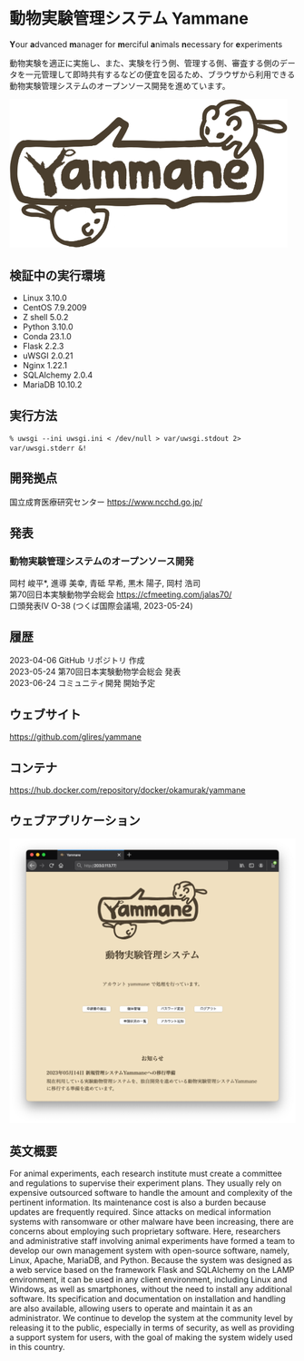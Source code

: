 # 動物実験管理システム Yammane
**Y**our **a**dvanced **m**anager for **m**erciful **a**nimals **n**ecessary for **e**xperiments  

動物実験を適正に実施し、また、実験を行う側、管理する側、審査する側のデータを一元管理して即時共有するなどの便宜を図るため、ブラウザから利用できる動物実験管理システムのオープンソース開発を進めています。

<img src="static/logo.png" alt="Yammane" width="490">

## 検証中の実行環境
- Linux 3.10.0
- CentOS 7.9.2009
- Z shell 5.0.2
- Python 3.10.0
- Conda 23.1.0
- Flask 2.2.3
- uWSGI 2.0.21
- Nginx 1.22.1
- SQLAlchemy 2.0.4
- MariaDB 10.10.2

## 実行方法
`% uwsgi --ini uwsgi.ini < /dev/null > var/uwsgi.stdout 2> var/uwsgi.stderr &!`

## 開発拠点
国立成育医療研究センター https://www.ncchd.go.jp/

## 発表
### 動物実験管理システムのオープンソース開発
岡村 峻平*, 進導 美幸, 青砥 早希, 黒木 陽子, 岡村 浩司  
第70回日本実験動物学会総会 https://cfmeeting.com/jalas70/  
口頭発表IV O-38 (つくば国際会議場, 2023-05-24)

## 履歴
2023-04-06 GitHub リポジトリ 作成  
2023-05-24 第70回日本実験動物学会総会 発表  
2023-06-24 コミュニティ開発 開始予定  

## ウェブサイト
https://github.com/glires/yammane

## コンテナ
https://hub.docker.com/repository/docker/okamurak/yammane

## ウェブアプリケーション
<img src="static/example_browser.png" alt="Yammane" width="700">

## 英文概要
For animal experiments, each research institute must create a committee and regulations to supervise their experiment plans. They usually rely on expensive outsourced software to handle the amount and complexity of the pertinent information. Its maintenance cost is also a burden because updates are frequently required. Since attacks on medical information systems with ransomware or other malware have been increasing, there are concerns about employing such proprietary software. Here, researchers and administrative staff involving animal experiments have formed a team to develop our own management system with open-source software, namely, Linux, Apache, MariaDB, and Python. Because the system was designed as a web service based on the framework Flask and SQLAlchemy on the LAMP environment, it can be used in any client environment, including Linux and Windows, as well as smartphones, without the need to install any additional software. Its specification and documentation on installation and handling are also available, allowing users to operate and maintain it as an administrator. We continue to develop the system at the community level by releasing it to the public, especially in terms of security, as well as providing a support system for users, with the goal of making the system widely used in this country.
